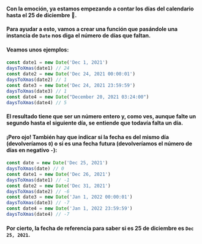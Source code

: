 #### Con la emoción, ya estamos empezando a **contar los días del calendario hasta el 25 de diciembre 📆.**

#### Para ayudar a esto, vamos a crear una función que pasándole una instancia de ``` Date ``` nos diga el número de días que faltan.

#### Veamos unos ejemplos:

```js
const date1 = new Date('Dec 1, 2021')
daysToXmas(date1) // 24
const date2 = new Date('Dec 24, 2021 00:00:01')
daysToXmas(date2) // 1
const date3 = new Date('Dec 24, 2021 23:59:59')
daysToXmas(date3) // 1
const date4 = new Date("December 20, 2021 03:24:00")
daysToXmas(date4) // 5
```

#### El resultado tiene que ser **un número entero** y, como ves, aunque falte un segundo hasta el siguiente día, se entiende que todavía falta un día.

#### **¡Pero ojo!** También hay que indicar si la fecha es del mismo día (devolveríamos ``` 0 ```) o si es una fecha futura (devolveríamos el número de días en negativo ``` - ```):

```js
const date = new Date('Dec 25, 2021')
daysToXmas(date) // 0
const date1 = new Date('Dec 26, 2021')
daysToXmas(date1) // -1
const date2 = new Date('Dec 31, 2021')
daysToXmas(date2) // -6
const date3 = new Date('Jan 1, 2022 00:00:01')
daysToXmas(date3) // -7
const date4 = new Date('Jan 1, 2022 23:59:59')
daysToXmas(date4) // -7
```

#### Por cierto, la fecha de referencia para saber si es 25 de diciembre es ``` Dec 25, 2021 ```. 
